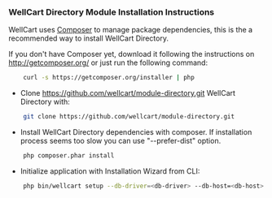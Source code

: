 ### WellCart Directory Module Installation Instructions

WellCart uses [Composer][1] to manage package dependencies, this is the a recommended way to install WellCart Directory.

If you don't have Composer yet, download it following the instructions on http://getcomposer.org/
or just run the following command:

```bash
    curl -s https://getcomposer.org/installer | php
```

- Clone https://github.com/wellcart/module-directory.git WellCart Directory with:

```bash
    git clone https://github.com/wellcart/module-directory.git
```
- Install WellCart Directory dependencies with composer. If installation process seems too slow you can use "--prefer-dist" option.

```bash
    php composer.phar install
```
- Initialize application with Installation Wizard from CLI:

```bash  
    php bin/wellcart setup --db-driver=<db-driver> --db-host=<db-host> --db-port=<db-port> --db-name=<db-name> --db-username=<db-username> --db-password=<db-password> --admin-email=<admin-email> --admin-password=<admin-password> --admin-first-name=<admin-first-name> --admin-last-name=<admin-last-name> --base-path=<base-path> --website-name=<website-name>
```

[1]:  http://getcomposer.org/